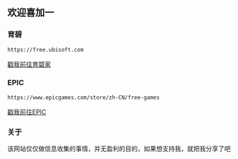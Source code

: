 ## 欢迎喜加一

### 育碧
```markdown
https://free.ubisoft.com
```
[戳我前往育碧家](https://free.ubisoft.com)

### EPIC
```markdown
https://www.epicgames.com/store/zh-CN/free-games
```
[戳我前往EPIC](https://www.epicgames.com/store/zh-CN/free-games)
### 关于
该网站仅仅做信息收集的事情，并无盈利的目的，如果想支持我，就把我分享了吧

